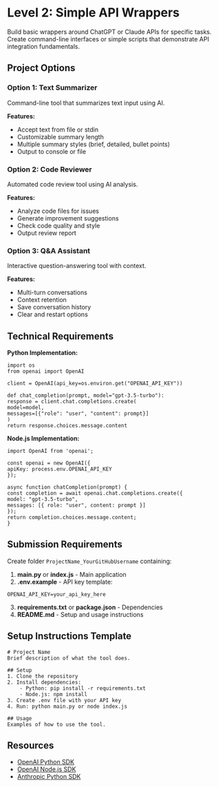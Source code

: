 # Level 2: Simple API Wrappers

Build basic wrappers around ChatGPT or Claude APIs for specific tasks. Create command-line interfaces or simple scripts that demonstrate API integration fundamentals.

## Project Options

### Option 1: Text Summarizer
Command-line tool that summarizes text input using AI.

**Features:**
- Accept text from file or stdin
- Customizable summary length
- Multiple summary styles (brief, detailed, bullet points)
- Output to console or file

### Option 2: Code Reviewer
Automated code review tool using AI analysis.

**Features:**
- Analyze code files for issues
- Generate improvement suggestions
- Check code quality and style
- Output review report

### Option 3: Q&A Assistant
Interactive question-answering tool with context.

**Features:**
- Multi-turn conversations
- Context retention
- Save conversation history
- Clear and restart options

## Technical Requirements

**Python Implementation:**
```
import os
from openai import OpenAI

client = OpenAI(api_key=os.environ.get("OPENAI_API_KEY"))

def chat_completion(prompt, model="gpt-3.5-turbo"):
response = client.chat.completions.create(
model=model,
messages=[{"role": "user", "content": prompt}]
)
return response.choices.message.content
```

**Node.js Implementation:**
```
import OpenAI from 'openai';

const openai = new OpenAI({
apiKey: process.env.OPENAI_API_KEY
});

async function chatCompletion(prompt) {
const completion = await openai.chat.completions.create({
model: "gpt-3.5-turbo",
messages: [{ role: "user", content: prompt }]
});
return completion.choices.message.content;
}
```


## Submission Requirements

Create folder `ProjectName_YourGitHubUsername` containing:

1. **main.py** or **index.js** - Main application
2. **.env.example** - API key template:
```
OPENAI_API_KEY=your_api_key_here
```
3. **requirements.txt** or **package.json** - Dependencies
4. **README.md** - Setup and usage instructions

## Setup Instructions Template
```
# Project Name
Brief description of what the tool does.

## Setup
1. Clone the repository
2. Install dependencies:
    - Python: pip install -r requirements.txt
    - Node.js: npm install
3. Create .env file with your API key
4. Run: python main.py or node index.js

## Usage
Examples of how to use the tool.
```


## Resources

- [OpenAI Python SDK](https://github.com/openai/openai-python)
- [OpenAI Node.js SDK](https://github.com/openai/openai-node)
- [Anthropic Python SDK](https://github.com/anthropics/anthropic-sdk-python)
